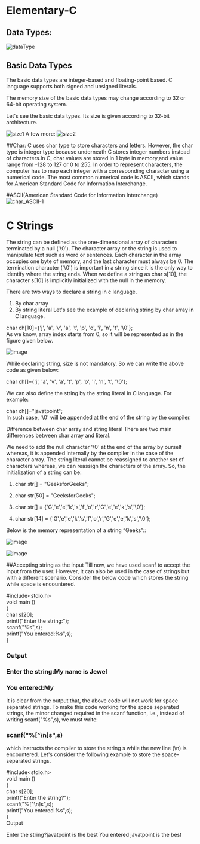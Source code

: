 # Elementary-C

##  Data Types:

![dataType](https://user-images.githubusercontent.com/26576892/184515219-5286af70-d02b-4a1a-8046-ee6099c1d3d3.PNG)

## Basic Data Types
The basic data types are integer-based and floating-point based. C language supports both signed and unsigned literals.

The memory size of the basic data types may change according to 32 or 64-bit operating system.

Let's see the basic data types. Its size is given according to 32-bit architecture.

![size1](https://user-images.githubusercontent.com/26576892/184515246-9943c65b-3728-49d1-aebe-f00720b87cf7.PNG)
A few more:
![size2](https://user-images.githubusercontent.com/26576892/184515248-4a7d01ff-4c1a-440c-9938-1ec293dc0d7b.PNG)


##Char:
C uses char type to store characters and letters. However, the char type is integer type because underneath C stores integer numbers instead of characters.In C, char values are stored in 1 byte in memory,and value range from -128 to 127 or 0 to 255.
In order to represent characters, the computer has to map each integer with a corresponding character using a numerical code. The most common numerical code is ASCII, which stands for American Standard Code for Information Interchange.

#ASCII(American Standard Code for Information Interchange)
![char_ASCII-1](https://user-images.githubusercontent.com/26576892/184515673-09ecbfbf-4756-4845-aea9-67ff944b91e5.png)
# C Strings

The string can be defined as the one-dimensional array of characters terminated by a null ('\0'). The character array or the string is used to manipulate text such as word or sentences. Each character in the array occupies one byte of memory, and the last character must always be 0. The termination character ('\0') is important in a string since it is the only way to identify where the string ends. When we define a string as char s[10], the character s[10] is implicitly initialized with the null in the memory.

There are two ways to declare a string in c language.

1. By char array
2. By string literal
Let's see the example of declaring string by char array in C language.

char ch[10]={'j', 'a', 'v', 'a', 't', 'p', 'o', 'i', 'n', 't', '\0'};  
As we know, array index starts from 0, so it will be represented as in the figure given below.

![image](https://user-images.githubusercontent.com/26576892/184537829-1f1b37bd-11cc-4247-b08d-878532727c2c.png)


While declaring string, size is not mandatory. So we can write the above code as given below:

char ch[]={'j', 'a', 'v', 'a', 't', 'p', 'o', 'i', 'n', 't', '\0'};  

We can also define the string by the string literal in C language. For example:

char ch[]="javatpoint";  
In such case, '\0' will be appended at the end of the string by the compiler.

Difference between char array and string literal
There are two main differences between char array and literal.

We need to add the null character '\0' at the end of the array by ourself whereas, it is appended internally by the compiler in the case of the character array.
The string literal cannot be reassigned to another set of characters whereas, we can reassign the characters of the array.
So, the initialization of a string can be:

1. char str[] = "GeeksforGeeks";

2. char str[50] = "GeeksforGeeks";

3. char str[] = {'G','e','e','k','s','f','o','r','G','e','e','k','s','\0'};

4. char str[14] = {'G','e','e','k','s','f','o','r','G','e','e','k','s','\0'};

Below is the memory representation of a string “Geeks”::

![image](https://user-images.githubusercontent.com/26576892/184537973-7799a8d1-f366-47a4-954f-d0a5c906a890.png)

![image](https://user-images.githubusercontent.com/26576892/184538026-c66b8fb9-b430-4a7a-be97-3d13e8f54422.png)


##Accepting string as the input
Till now, we have used scanf to accept the input from the user. However, it can also be used in the case of strings but with a different scenario. Consider the below code which stores the string while space is encountered.

#include<stdio.h>  
void main ()  
{  
    char s[20];  
    printf("Enter the string:");  
    scanf("%s",s);  
    printf("You entered:%s",s);  
}  

### Output
### Enter the string:My name is Jewel                                                                
### You entered:My

It is clear from the output that, the above code will not work for space separated strings. To make this code working for the space separated strings, the minor changed required in the scanf function, i.e., instead of writing scanf("%s",s), we must write: 
### scanf("%[^\n]s",s) 
which instructs the compiler to store the string s while the new line (\n) is encountered. Let's consider the following example to store the space-separated strings.

#include<stdio.h>  
void main ()  
{  
    char s[20];  
    printf("Enter the string?");  
    scanf("%[^\n]s",s);  
    printf("You entered %s",s);  
}  
Output

Enter the string?javatpoint is the best
You entered javatpoint is the best
